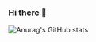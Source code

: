 ### Hi there 👋

![Anurag's GitHub stats](https://github-readme-stats.vercel.app/api?username=cfm200&show_icons=true&bg_color=00000000)

<!--
**cfm200/cfm200** is a ✨ _special_ ✨ repository because its `README.md` (this file) appears on your GitHub profile.

Here are some ideas to get you started:

- 🔭 I’m currently working on ...
- 🌱 I’m currently learning ...
- 👯 I’m looking to collaborate on ...
- 🤔 I’m looking for help with ...
- 💬 Ask me about ...
- 📫 How to reach me: ...
- 😄 Pronouns: ...
- ⚡ Fun fact: ...
-->
